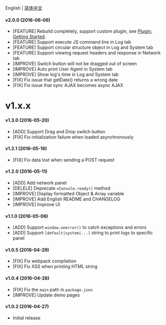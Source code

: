 English | [简体中文](./CHANGELOG_CN.md)


#### v2.0.0 (2016-06-06)

- [FEATURE] Rebuild completely, support custom plugin, see [Plugin: Getting Started](./doc/plugin_getting_started).
- [FEATURE] Support execute JS command line in Log tab
- [FEATURE] Support circular structure object in Log and System tab
- [FEATURE] Support viewing request headers and response in Network tab
- [IMPROVE] Switch button will not be dragged out of screen
- [IMPROVE] Auto print User Agent in System tab
- [IMPROVE] Show log's time in Log and System tab
- [FIX] Fix issue that getDate() returns a wrong date
- [FIX] Fix issue that sync AJAX becomes async AJAX



# v1.x.x

#### v1.3.0 (2016-05-20)

- [ADD] Support Drag and Drop switch button
- [FIX] Fix initialization failure when loaded asynchronously


#### v1.2.1 (2016-05-16)

- [FIX] Fix data lost when sending a POST request


#### v1.2.0 (2016-05-11)

- [ADD] Add network panel
- [DELELE] Deprecate `vConsole.ready()` method
- [IMPROVE] Display formatted Object & Array variable
- [IMPROVE] Add English README and CHANGELOG
- [IMPROVE] Improve UI


#### v1.1.0 (2016-05-06)

- [ADD] Support `window.onerror()` to catch exceptions and errors
- [ADD] Support `[default|system|...]` string to print logs to specific panel


#### v1.0.5 (2016-04-29)

- [FIX] Fix webpack compilation
- [FIX] Fix XSS when printing HTML string


#### v1.0.4 (2016-04-28)

- [FIX] Fix the `main` path in `package.json`
- [IMPROVE] Update demo pages


#### v1.0.2 (2016-04-27)

- Initial release